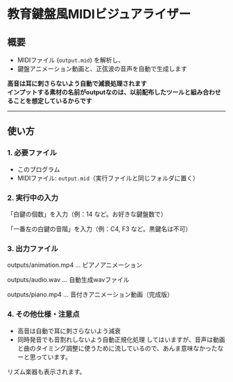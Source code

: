 # 教育鍵盤風MIDIビジュアライザー

## 概要

- MIDIファイル (`output.mid`) を解析し、
- 鍵盤アニメーション動画と、正弦波の音声を自動で生成します

**高音は耳に刺さらないよう自動で減衰処理されます**  
**インプットする素材の名前がoutputなのは、以前配布したツールと組み合わせることを想定しているからです**  

---

## 使い方

### 1. 必要ファイル

- このプログラム
- MIDIファイル: `output.mid`（実行ファイルと同じフォルダに置く）

### 2. 実行中の入力
「白鍵の個数」を入力（例：14 など。お好きな鍵盤数で）

「一番左の白鍵の音階」を入力（例：C4, F3 など。黒鍵名は不可）

### 3. 出力ファイル
outputs/animation.mp4 … ピアノアニメーション

outputs/audio.wav … 自動生成wavファイル

outputs/piano.mp4 … 音付きアニメーション動画（完成版）

### 4. その他仕様・注意点
- 高音は自動で耳に刺さらないよう減衰
- 同時発音でも音割れしないよう自動正規化処理
してはいますが、音声は動画と曲のタイミング調整に使うために流しているので、あんま意味なかったなーと思っています。

リズム楽器も表示されます。
